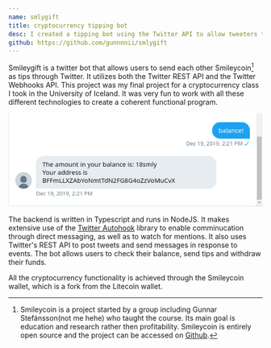 ```yaml
---
name: smlygift
title: cryptocurrency tipping bot
desc: I created a tipping bot using the Twitter API to allow tweeters to send each other tips through the Smileycoin protocol
github: https://github.com/gunnnnii/smlygift
---
```


Smileygift is a twitter bot that allows users to send each other Smileycoin[^1] as tips through Twitter. It utilizes both the Twitter REST API and the Twitter Webhooks API.
This project was my final project for a cryptocurrency class I took in the University of Iceland. It was very fun to work with all these different technologies to create a coherent functional program.

![direct message example, using the balance! command.](../images/twitter-bot_tweet.png)

The backend is written in Typescript and runs in NodeJS. It makes extensive use of the [Twitter Autohook](https://github.com/twitterdev/autohook) library to enable comminucation through direct messaging, as well as to watch for mentions. It also uses Twitter's REST API to post tweets and send messages in response to events. The bot allows users to check their balance, send tips and withdraw their funds.

All the cryptocurrency functionality is achieved through the Smileycoin wallet, which is a fork from the Litecoin wallet.

[^1]: Smileycoin is a project started by a group including Gunnar Stefánsson(not me hehe) who taught the course. Its main goal is education and research rather then profitability. Smileycoin is entirely open source and the project can be accessed on [Github](https://github.com/tutor-web/smileyCoin).
